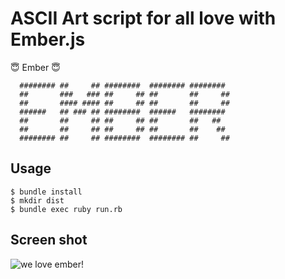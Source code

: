 # ASCII Art script for all love with Ember.js

:innocent: Ember :innocent:

```
  ######## ##     ## ########  ######## ########  
  ##       ###   ### ##     ## ##       ##     ## 
  ##       #### #### ##     ## ##       ##     ## 
  ######   ## ### ## ########  ######   ########  
  ##       ##     ## ##     ## ##       ##   ##   
  ##       ##     ## ##     ## ##       ##    ##  
  ######## ##     ## ########  ######## ##     ## 
```

## Usage

``` shell
$ bundle install
$ mkdir dist
$ bundle exec ruby run.rb
```

## Screen shot

![we love ember!](https://raw.github.com/tricknotes/we-love-ember/master/screen_shot.png)
